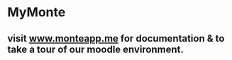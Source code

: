 
# MyMonte

## visit www.monteapp.me for documentation & to take a tour of our moodle environment. 
 
<img scr=otter.png></img>

